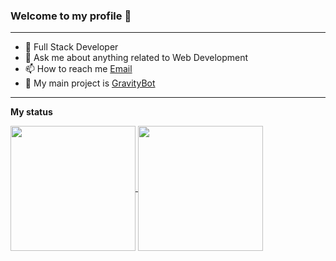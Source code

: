 ### **Welcome to my profile 👋**

---

- 🦾 Full Stack Developer
- 💬 Ask me about anything related to Web Development
- 📫 How to reach me [Email](mailto:aycs963@gmail.com)
- 🗻 My main project is [GravityBot](https://discord.com/invite/gravitybot)

---

**My status**

<a href="https://discord.com/invite/gravitybot">
  <img align="center" height="200px" src="https://github-readme-stats.vercel.app/api?username=marquis-dev&show_icons=true&theme=tokyonight" />
</a>

<a href="https://discord.com/invite/gravitybot">
  <img align="center" height="200px" src="https://github-readme-stats.vercel.app/api/top-langs/?username=anuraghazra&layout=compact&theme=tokyonight" />
</a>
